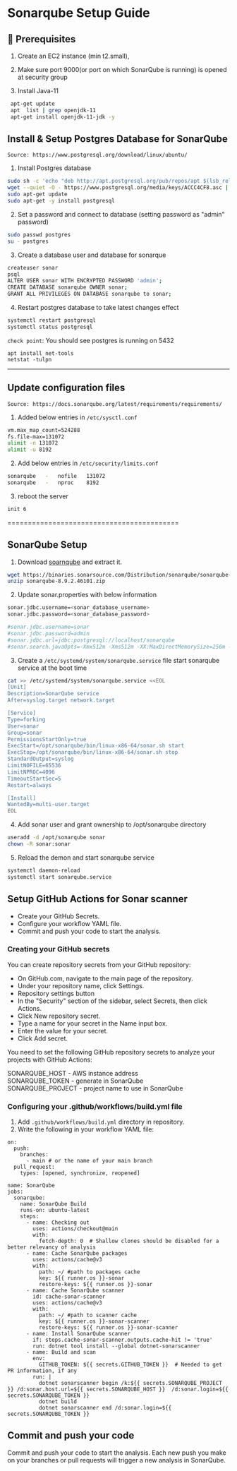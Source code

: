 
# Sonarqube Setup Guide

## 🧰 Prerequisites
1. Create an EC2 instance (min t2.small),
2. Make sure port 9000(or port on which SonarQube is running) is opened at security group

3. Install Java-11
  ```sh 
   apt-get update   
   apt  list | grep openjdk-11  
   apt-get install openjdk-11-jdk -y   
   ```

## Install & Setup Postgres Database for SonarQube
`Source: https://www.postgresql.org/download/linux/ubuntu/`  
1. Install Postgres database   
  ```sh 
  sudo sh -c 'echo "deb http://apt.postgresql.org/pub/repos/apt $(lsb_release -cs)-pgdg main" > /etc/apt/sources.list.d/pgdg.list'  
  wget --quiet -O - https://www.postgresql.org/media/keys/ACCC4CF8.asc | sudo apt-key add -
  sudo apt-get update
  sudo apt-get -y install postgresql
  ```

2. Set a password and connect to database (setting password as "admin" password)
  ```sh 
  sudo passwd postgres
  su - postgres
  ```

3. Create a database user and database for sonarque 
  ```sh 
  createuser sonar
  psql
  ALTER USER sonar WITH ENCRYPTED PASSWORD 'admin';
  CREATE DATABASE sonarqube OWNER sonar;
  GRANT ALL PRIVILEGES ON DATABASE sonarqube to sonar;
  ``` 

4. Restart postgres database to take latest changes effect 
  ```sh 
  systemctl restart postgresql 
  systemctl status postgresql
  ```
`check point`: You should see postgres is running on 5432
```
apt install net-tools
netstat -tulpn
```
<hr/>

## Update configuration files
`Source: https://docs.sonarqube.org/latest/requirements/requirements/`

1. Added below entries in `/etc/sysctl.conf`
  ```sh 
  vm.max_map_count=524288
  fs.file-max=131072
  ulimit -n 131072
  ulimit -u 8192
  ```
2. Add below entries in `/etc/security/limits.conf`
  ```sh 
  sonarqube   -   nofile   131072
  sonarqube   -   nproc    8192
  ```

3. reboot the server 
  ```sh 
  init 6
  ```
  ==========================================

 ## SonarQube Setup

1. Download [soarnqube](https://www.sonarqube.org/downloads/) and extract it.   
  ```sh 
  wget https://binaries.sonarsource.com/Distribution/sonarqube/sonarqube-8.9.2.46101.zip
  unzip sonarqube-8.9.2.46101.zip
  ```

2. Update sonar.properties with below information 
  ```sh
  sonar.jdbc.username=<sonar_database_username>
  sonar.jdbc.password=<sonar_database_password>

  #sonar.jdbc.username=sonar
  #sonar.jdbc.password=admin
  #sonar.jdbc.url=jdbc:postgresql://localhost/sonarqube
  #sonar.search.javaOpts=-Xmx512m -Xms512m -XX:MaxDirectMemorySize=256m -XX:+HeapDumpOnOutOfMemoryError
  ```

3. Create a `/etc/systemd/system/sonarqube.service` file start sonarqube service at the boot time 
  ```sh   
  cat >> /etc/systemd/system/sonarqube.service <<EOL
  [Unit]
  Description=SonarQube service
  After=syslog.target network.target

  [Service]
  Type=forking
  User=sonar
  Group=sonar
  PermissionsStartOnly=true
  ExecStart=/opt/sonarqube/bin/linux-x86-64/sonar.sh start 
  ExecStop=/opt/sonarqube/bin/linux-x86-64/sonar.sh stop
  StandardOutput=syslog
  LimitNOFILE=65536
  LimitNPROC=4096
  TimeoutStartSec=5
  Restart=always

  [Install]
  WantedBy=multi-user.target
  EOL
  ```

4. Add sonar user and grant ownership to /opt/sonarqube directory 
  ```sh 
  useradd -d /opt/sonarqube sonar
  chown -R sonar:sonar
  ```

5. Reload the demon and start sonarqube service 
  ```sh 
  systemctl daemon-reload 
  systemctl start sonarqube.service 
  ```

## Setup GitHub Actions for Sonar scanner

- Create your GitHub Secrets.
- Configure your workflow YAML file.
- Commit and push your code to start the analysis.

### Creating your GitHub secrets
You can create repository secrets from your GitHub repository:
- On GitHub.com, navigate to the main page of the repository.
- Under your repository name, click  Settings.
- Repository settings button
- In the "Security" section of the sidebar, select  Secrets, then click Actions.
- Click New repository secret.
- Type a name for your secret in the Name input box.
- Enter the value for your secret.
- Click Add secret.

You need to set the following GitHub repository secrets to analyze your projects with GitHub Actions:

SONARQUBE_HOST - AWS instance address <br>
SONARQUBE_TOKEN - generate in SonarQube <br>
SONARQUBE_PROJECT - project name to use in SonarQube <br>

### Configuring your .github/workflows/build.yml file

1. Add `.github/workflows/build.yml` directory in repository.
2. Write the following in your workflow YAML file:
```
on:
  push:
    branches:
      - main # or the name of your main branch
  pull_request:
    types: [opened, synchronize, reopened]

name: SonarQube
jobs:
  sonarqube:
    name: SonarQube Build
    runs-on: ubuntu-latest
    steps:
      - name: Checking out
        uses: actions/checkout@main
        with:
          fetch-depth: 0  # Shallow clones should be disabled for a better relevancy of analysis
      - name: Cache SonarQube packages
        uses: actions/cache@v3
        with:
          path: ~/ #path to packages cache
          key: ${{ runner.os }}-sonar
          restore-keys: ${{ runner.os }}-sonar
      - name: Cache SonarQube scanner
        id: cache-sonar-scanner
        uses: actions/cache@v3
        with:
          path: ~/ #path to scanner cache
          key: ${{ runner.os }}-sonar-scanner
          restore-keys: ${{ runner.os }}-sonar-scanner
      - name: Install SonarQube scanner
        if: steps.cache-sonar-scanner.outputs.cache-hit != 'true'
        run: dotnet tool install --global dotnet-sonarscanner
      - name: Build and scan
        env:
          GITHUB_TOKEN: ${{ secrets.GITHUB_TOKEN }}  # Needed to get PR information, if any
        run: |
          dotnet sonarscanner begin /k:${{ secrets.SONARQUBE_PROJECT }} /d:sonar.host.url=${{ secrets.SONARQUBE_HOST }}  /d:sonar.login=${{ secrets.SONARQUBE_TOKEN }}
          dotnet build
          dotnet sonarscanner end /d:sonar.login=${{ secrets.SONARQUBE_TOKEN }}
```
## Commit and push your code
Commit and push your code to start the analysis. Each new push you make on your branches or pull requests will trigger a new analysis in SonarQube.
